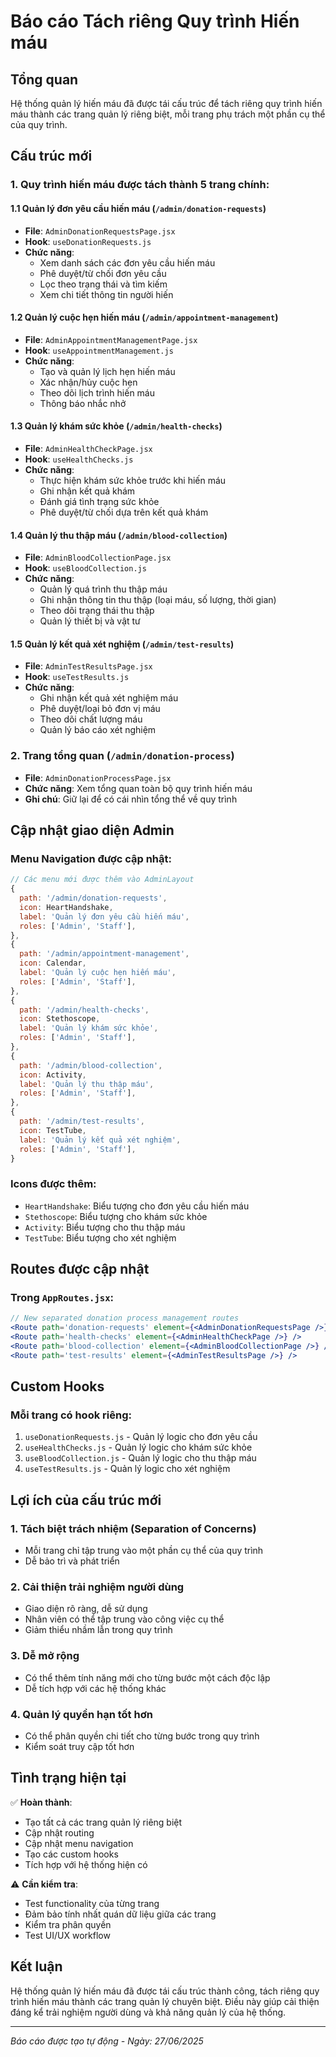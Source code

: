# Báo cáo Tách riêng Quy trình Hiến máu

## Tổng quan
Hệ thống quản lý hiến máu đã được tái cấu trúc để tách riêng quy trình hiến máu thành các trang quản lý riêng biệt, mỗi trang phụ trách một phần cụ thể của quy trình.

## Cấu trúc mới

### 1. Quy trình hiến máu được tách thành 5 trang chính:

#### 1.1 Quản lý đơn yêu cầu hiến máu (`/admin/donation-requests`)
- **File**: `AdminDonationRequestsPage.jsx`
- **Hook**: `useDonationRequests.js`
- **Chức năng**:
  - Xem danh sách các đơn yêu cầu hiến máu
  - Phê duyệt/từ chối đơn yêu cầu
  - Lọc theo trạng thái và tìm kiếm
  - Xem chi tiết thông tin người hiến

#### 1.2 Quản lý cuộc hẹn hiến máu (`/admin/appointment-management`)
- **File**: `AdminAppointmentManagementPage.jsx`
- **Hook**: `useAppointmentManagement.js`
- **Chức năng**:
  - Tạo và quản lý lịch hẹn hiến máu
  - Xác nhận/hủy cuộc hẹn
  - Theo dõi lịch trình hiến máu
  - Thông báo nhắc nhở

#### 1.3 Quản lý khám sức khỏe (`/admin/health-checks`)
- **File**: `AdminHealthCheckPage.jsx`
- **Hook**: `useHealthChecks.js`
- **Chức năng**:
  - Thực hiện khám sức khỏe trước khi hiến máu
  - Ghi nhận kết quả khám
  - Đánh giá tình trạng sức khỏe
  - Phê duyệt/từ chối dựa trên kết quả khám

#### 1.4 Quản lý thu thập máu (`/admin/blood-collection`)
- **File**: `AdminBloodCollectionPage.jsx`
- **Hook**: `useBloodCollection.js`
- **Chức năng**:
  - Quản lý quá trình thu thập máu
  - Ghi nhận thông tin thu thập (loại máu, số lượng, thời gian)
  - Theo dõi trạng thái thu thập
  - Quản lý thiết bị và vật tư

#### 1.5 Quản lý kết quả xét nghiệm (`/admin/test-results`)
- **File**: `AdminTestResultsPage.jsx`
- **Hook**: `useTestResults.js`
- **Chức năng**:
  - Ghi nhận kết quả xét nghiệm máu
  - Phê duyệt/loại bỏ đơn vị máu
  - Theo dõi chất lượng máu
  - Quản lý báo cáo xét nghiệm

### 2. Trang tổng quan (`/admin/donation-process`)
- **File**: `AdminDonationProcessPage.jsx`
- **Chức năng**: Xem tổng quan toàn bộ quy trình hiến máu
- **Ghi chú**: Giữ lại để có cái nhìn tổng thể về quy trình

## Cập nhật giao diện Admin

### Menu Navigation được cập nhật:
```jsx
// Các menu mới được thêm vào AdminLayout
{
  path: '/admin/donation-requests',
  icon: HeartHandshake,
  label: 'Quản lý đơn yêu cầu hiến máu',
  roles: ['Admin', 'Staff'],
},
{
  path: '/admin/appointment-management',
  icon: Calendar,
  label: 'Quản lý cuộc hẹn hiến máu',
  roles: ['Admin', 'Staff'],
},
{
  path: '/admin/health-checks',
  icon: Stethoscope,
  label: 'Quản lý khám sức khỏe',
  roles: ['Admin', 'Staff'],
},
{
  path: '/admin/blood-collection',
  icon: Activity,
  label: 'Quản lý thu thập máu',
  roles: ['Admin', 'Staff'],
},
{
  path: '/admin/test-results',
  icon: TestTube,
  label: 'Quản lý kết quả xét nghiệm',
  roles: ['Admin', 'Staff'],
}
```

### Icons được thêm:
- `HeartHandshake`: Biểu tượng cho đơn yêu cầu hiến máu
- `Stethoscope`: Biểu tượng cho khám sức khỏe
- `Activity`: Biểu tượng cho thu thập máu
- `TestTube`: Biểu tượng cho xét nghiệm

## Routes được cập nhật

### Trong `AppRoutes.jsx`:
```jsx
// New separated donation process management routes
<Route path='donation-requests' element={<AdminDonationRequestsPage />} />
<Route path='health-checks' element={<AdminHealthCheckPage />} />
<Route path='blood-collection' element={<AdminBloodCollectionPage />} />
<Route path='test-results' element={<AdminTestResultsPage />} />
```

## Custom Hooks

### Mỗi trang có hook riêng:
1. `useDonationRequests.js` - Quản lý logic cho đơn yêu cầu
2. `useHealthChecks.js` - Quản lý logic cho khám sức khỏe
3. `useBloodCollection.js` - Quản lý logic cho thu thập máu
4. `useTestResults.js` - Quản lý logic cho xét nghiệm

## Lợi ích của cấu trúc mới

### 1. Tách biệt trách nhiệm (Separation of Concerns)
- Mỗi trang chỉ tập trung vào một phần cụ thể của quy trình
- Dễ bảo trì và phát triển

### 2. Cải thiện trải nghiệm người dùng
- Giao diện rõ ràng, dễ sử dụng
- Nhân viên có thể tập trung vào công việc cụ thể
- Giảm thiểu nhầm lẫn trong quy trình

### 3. Dễ mở rộng
- Có thể thêm tính năng mới cho từng bước một cách độc lập
- Dễ tích hợp với các hệ thống khác

### 4. Quản lý quyền hạn tốt hơn
- Có thể phân quyền chi tiết cho từng bước trong quy trình
- Kiểm soát truy cập tốt hơn

## Tình trạng hiện tại
✅ **Hoàn thành**:
- Tạo tất cả các trang quản lý riêng biệt
- Cập nhật routing
- Cập nhật menu navigation
- Tạo các custom hooks
- Tích hợp với hệ thống hiện có

⚠️ **Cần kiểm tra**:
- Test functionality của từng trang
- Đảm bảo tính nhất quán dữ liệu giữa các trang
- Kiểm tra phân quyền
- Test UI/UX workflow

## Kết luận
Hệ thống quản lý hiến máu đã được tái cấu trúc thành công, tách riêng quy trình hiến máu thành các trang quản lý chuyên biệt. Điều này giúp cải thiện đáng kể trải nghiệm người dùng và khả năng quản lý của hệ thống.

---
*Báo cáo được tạo tự động - Ngày: 27/06/2025*
